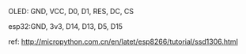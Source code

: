 OLED: GND, VCC, D0, D1, RES, DC, CS

esp32:GND, 3v3, D14, D13, D5, D15

ref: http://micropython.com.cn/en/latet/esp8266/tutorial/ssd1306.html 
